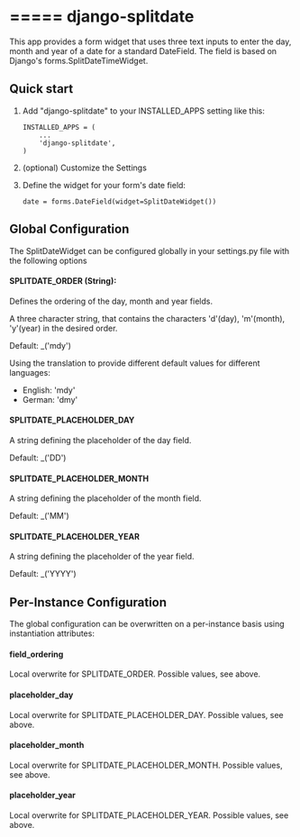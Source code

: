 =====
django-splitdate
=====

This app provides a form widget that uses three text inputs to enter the day, month and year of a date for a standard
DateField. The field is based on Django's forms.SplitDateTimeWidget.

Quick start
-----------

1. Add "django-splitdate" to your INSTALLED_APPS setting like this:

    ```
    INSTALLED_APPS = (
        ...
        'django-splitdate',
    )
    ```
2. (optional) Customize the Settings

3. Define the widget for your form's date field:

    ```
    date = forms.DateField(widget=SplitDateWidget())
    ```

Global Configuration
--------------------

The SplitDateWidget can be configured globally in your settings.py file with the following options

#### SPLITDATE_ORDER (String):
Defines the ordering of the day, month and year fields.

A three character string, that contains the characters 'd'(day), 'm'(month), 'y'(year) in the desired order.

Default: _('mdy')

Using the translation to provide different default values for different languages:
* English: 'mdy'
* German: 'dmy'

#### SPLITDATE_PLACEHOLDER_DAY
A string defining the placeholder of the day field.

Default: _('DD')

#### SPLITDATE_PLACEHOLDER_MONTH
A string defining the placeholder of the month field.

Default: _('MM')

#### SPLITDATE_PLACEHOLDER_YEAR
A string defining the placeholder of the year field.

Default: _('YYYY')

Per-Instance Configuration
--------------------------
The global configuration can be overwritten on a per-instance basis using instantiation attributes:

#### field_ordering
Local overwrite for SPLITDATE_ORDER. Possible values, see above.

#### placeholder_day
Local overwrite for SPLITDATE_PLACEHOLDER_DAY. Possible values, see above.

#### placeholder_month
Local overwrite for SPLITDATE_PLACEHOLDER_MONTH. Possible values, see above.

#### placeholder_year
Local overwrite for SPLITDATE_PLACEHOLDER_YEAR. Possible values, see above.